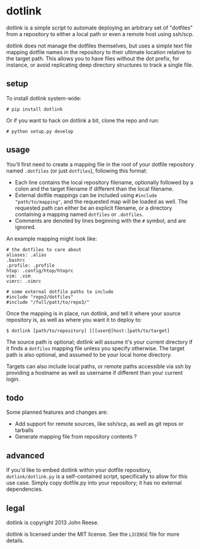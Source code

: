 dotlink
=======

dotlink is a simple script to automate deploying an arbitrary set of "dotfiles"
from a repository to either a local path or even a remote host using ssh/scp.

dotlink does not manage the dotfiles themselves, but uses a simple text file
mapping dotfile names in the repository to their ultimate location relative to
the target path.  This allows you to have files without the dot prefix, for
instance, or avoid replicating deep directory structures to track a single file.


setup
-----

To install dotlink system-wide:

    # pip install dotlink

Or if you want to hack on dotlink a bit, clone the repo and run:

    # python setup.py develop


usage
-----

You'll first need to create a mapping file in the root of your dotfile
repository named `.dotfiles` (or just `dotfiles`), following this format:

- Each line contains the local repository filename, optionally followed by
  a colon and the target filename if different than the local filename.
- External dotfile mappings can be included using `#include "path/to/mapping"`,
  and the requested map will be loaded as well.  The requested path can either
  be an explicit filename, or a directory containing a mapping named `dotfiles`
  or `.dotfiles`.
- Comments are denoted by lines beginning with the `#` symbol, and are ignored.

An example mapping might look like:

    # the dotfiles to care about
    aliases: .alias
    .bashrc
    .profile: .profile
    htop: .config/htop/htoprc
    vim: .vim
    vimrc: .vimrc

    # some external dotfile paths to include
    #include "repo2/dotfiles"
    #include "/full/patt/to/repo3/"

Once the mapping is in place, run dotlink, and tell it where your source
repository is, as well as where you want it to deploy to:

    $ dotlink [path/to/repository] [[[user@]host:]path/to/target]

The source path is optional; dotlink will assume it's your current directory if
it finds a `dotfiles` mapping file unless you specify otherwise.  The target
path is also optional, and assumed to be your local home directory.

Targets can also include local paths, or remote paths accessible via ssh by
providing a hostname as well as username if different than your current login.


todo
----

Some planned features and changes are:

- Add support for remote sources, like ssh/scp, as well as git repos or tarballs
- Generate mapping file from repository contents ?


advanced
--------

If you'd like to embed dotlink within your dotfile repository,
`dotlink/dotlink.py` is a self-contained script, specifically to allow for this
use case.  Simply copy dotfile.py into your repository; it has no external
dependencies.


legal
-----

dotlink is copyright 2013 John Reese.

dotlink is licensed under the MIT license.
See the `LICENSE` file for more details.
